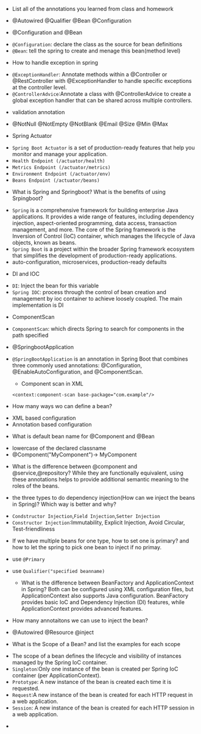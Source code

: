 * List all of the annotations you learned from class and homework 
- @Autowired @Qualifier @Bean @Configuration

* @Configuration and @Bean
- `@Configuration`: declare the class as the source for bean definitions
- `@Bean`: tell the spring to create and menage this bean(method level)

* How to handle exception in spring
- `@ExceptionHandler`: Annotate methods within a @Controller or @RestController with @ExceptionHandler to handle specific exceptions at the controller level.
- `@ControllerAdvice`:Annotate a class with @ControllerAdvice to create a global exception handler that can be shared across multiple controllers.

* validation annotation
- @NotNull @NotEmpty @NotBlank @Email @Size @Min @Max

* Spring Actuator
- `Spring Boot Actuator` is a set of production-ready features that help you monitor and manage your application. 
- `Health Endpoint (/actuator/health)`
- `Metrics Endpoint (/actuator/metrics)`
- `Environment Endpoint (/actuator/env)`
- `Beans Endpoint (/actuator/beans)`

* What is Spring and Springboot? What is the benefits of using Srpingboot?
- `Spring` is a comprehensive framework for building enterprise Java applications. It provides a wide range of features, including dependency injection, aspect-oriented programming, data access, transaction management, and more. The core of the Spring framework is the Inversion of Control (IoC) container, which manages the lifecycle of Java objects, known as beans. 
- `Spring Boot` is a project within the broader Spring framework ecosystem that simplifies the development of production-ready applications.
- auto-configuration, microservices, production-ready defaults

* DI and IOC
- `DI`: Inject the bean for this variable
- `Spring IOC`: process through the control of bean creation and management by ioc container to achieve loosely coupled. The main implementation is DI

* ComponentScan
- `ComponentScan`: which directs Spring to search for components in the
  path specified

* @SpringbootApplication
- `@SpringBootApplication` is an annotation in Spring Boot that combines three commonly used annotations: @Configuration, @EnableAutoConfiguration, and @ComponentScan.

  * Component scan in XML 
  ```
  <context:component-scan base-package="com.example"/>
  ```
* How many ways wo can define a bean?
- XML based configuration
- Annotation based configuration

* What is default bean name for  @Component and  @Bean
 - lowercase of the declared classname
 - @Component("MyComponent")-> MyComponent

* What is the difference between  @component and  @service,@repository?
  While they are functionally equivalent, using these annotations helps to provide additional semantic meaning to the roles of the beans.

* the three types to do dependency injection(How can we inject the beans
  in Spring)? Which way is better and why?
- `Condstructor Injection`,`Field Injection`,`Setter Injection`
- `Constructor Injection`:Immutability, Explicit Injection, Avoid Circular, Test-friendliness

* If we have multiple beans for one type, how to set one is primary? and how to let
  the spring to pick one bean to inject if no primay.
- use `@Primary`
- use `Qualifier("specified beanname)`

  * What is the difference between BeanFactory and ApplicationContext in Spring?
    Both can be configured using XML configuration files, but ApplicationContext also supports Java configuration.
  BeanFactory provides basic IoC and Dependency Injection (DI) features, while ApplicationContext provides advanced features.

* How many annotaitons we can use to inject the bean?
- @Autowired @Resource @inject

* What is the Scope of a Bean?  and list the examples for each scope
 - The scope of a bean defines the lifecycle and visibility of instances managed by the Spring IoC container. 
 - `Singleton`:Only one instance of the bean is created per Spring IoC container (per ApplicationContext).
 - `Prototype`: A new instance of the bean is created each time it is requested.
 - `Request`:A new instance of the bean is created for each HTTP request in a web application.
 - `Session`: A new instance of the bean is created for each HTTP session in a web application.

* 